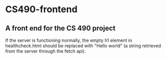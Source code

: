 # CS490-frontend
## A front end for the CS 490 project

If the server is functioning normally, the empty h1 element in healthcheck.html should be replaced with "Hello world" (a string retrieved from the server through the fetch api).